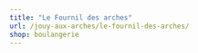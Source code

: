 ```yaml
---
title: "Le Fournil des arches"
url: /jouy-aux-arches/le-fournil-des-arches/
shop: boulangerie
---
```

